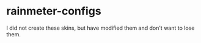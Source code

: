 # rainmeter-configs
I did not create these skins, but have modified them and don't want to lose them.
